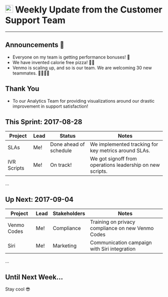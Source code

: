 # <img src="http://brand.venmo.com/img/logo-mark.png" width="25px"></img> Weekly Update from the Customer Support Team

---

## Announcements 📣
- Everyone on my team is getting performance bonuses! 🤑
- We have invented calorie free pizza! 🍕🍕
- Venmo is scaling up, and so is our team. We are welcoming 30 new teammates. 👨‍👩‍👧‍👦 

## Thank You
- To our Analytics Team for providing visualizations around our drastic improvement in support satisfaction! 

## This Sprint: 2017-08-28

Project         | Lead | Status                     | Notes
----------------|------|----------------------------|----------------------------------------------------
SLAs            | Me!  | Done ahead of schedule     | We implemented tracking for key metrics around SLAs.
IVR Scripts     | Me!  | On track!                  | We got signoff from operations leadership on new scripts.
...

## Up Next: 2017-09-04
Project       | Lead | Stakeholders               | Notes
--------------|------|----------------------------|----------------------------------------------------
Venmo Codes   | Me!  | Compliance                 | Training on privacy compliance on new Venmo Codes
Siri          | Me!  | Marketing                  | Communication campaign with Siri integration
...

## Until Next Week...
Stay cool 😎
